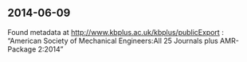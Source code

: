 ## 2014-06-09

Found metadata at http://www.kbplus.ac.uk/kbplus/publicExport :
“American Society of Mechanical Engineers:All 25 Journals plus AMR-Package 2:2014”
